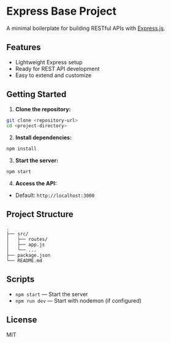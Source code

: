 # Express Base Project

A minimal boilerplate for building RESTful APIs with [Express.js](https://expressjs.com/).

## Features

- Lightweight Express setup
- Ready for REST API development
- Easy to extend and customize

## Getting Started

1. **Clone the repository:**
  ```bash
  git clone <repository-url>
  cd <project-directory>
  ```

2. **Install dependencies:**
  ```bash
  npm install
  ```

3. **Start the server:**
  ```bash
  npm start
  ```

4. **Access the API:**
  - Default: `http://localhost:3000`

## Project Structure

```
.
├── src/
│   ├── routes/
│   ├── app.js
│   └── ...
├── package.json
└── README.md
```

## Scripts

- `npm start` — Start the server
- `npm run dev` — Start with nodemon (if configured)

## License

MIT